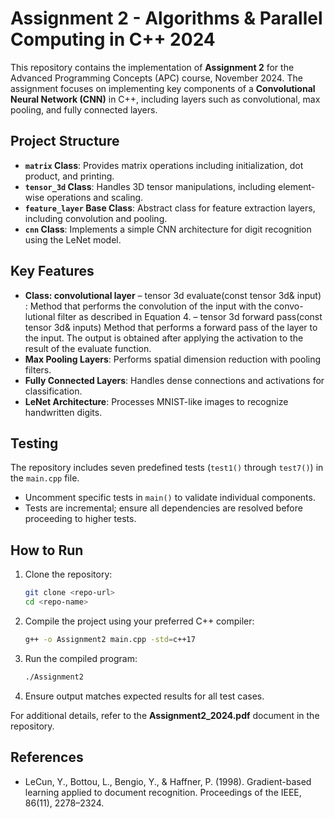 # Assignment 2 - Algorithms & Parallel Computing in C++ 2024  

This repository contains the implementation of **Assignment 2** for the Advanced Programming Concepts (APC) course, November 2024. The assignment focuses on implementing key components of a **Convolutional Neural Network (CNN)** in C++, including layers such as convolutional, max pooling, and fully connected layers.  

## Project Structure  

- **`matrix` Class**: Provides matrix operations including initialization, dot product, and printing.
- **`tensor_3d` Class**: Handles 3D tensor manipulations, including element-wise operations and scaling.  
- **`feature_layer` Base Class**: Abstract class for feature extraction layers, including convolution and pooling.  
- **`cnn` Class**: Implements a simple CNN architecture for digit recognition using the LeNet model.  

## Key Features  

- **Class: convolutional layer**
   – tensor 3d evaluate(const tensor 3d& input) : Method that performs the convolution of the input with the convo- lutional filter as described in Equation 4.
   – tensor 3d forward pass(const tensor 3d& inputs) Method that performs a forward pass of the layer to the input. The output is obtained after applying the activation to the result of the evaluate function.
- **Max Pooling Layers**: Performs spatial dimension reduction with pooling filters.  
- **Fully Connected Layers**: Handles dense connections and activations for classification.  
- **LeNet Architecture**: Processes MNIST-like images to recognize handwritten digits.  

## Testing  

The repository includes seven predefined tests (`test1()` through `test7()`) in the `main.cpp` file.  
- Uncomment specific tests in `main()` to validate individual components.  
- Tests are incremental; ensure all dependencies are resolved before proceeding to higher tests.  

## How to Run  

1. Clone the repository:  
   ```bash  
   git clone <repo-url>  
   cd <repo-name>  
   ```  

2. Compile the project using your preferred C++ compiler:  
   ```bash  
   g++ -o Assignment2 main.cpp -std=c++17  
   ```  

3. Run the compiled program:  
   ```bash  
   ./Assignment2  
   ```  

4. Ensure output matches expected results for all test cases.  

For additional details, refer to the **Assignment2_2024.pdf** document in the repository.  

## References  

- LeCun, Y., Bottou, L., Bengio, Y., & Haffner, P. (1998). Gradient-based learning applied to document recognition. Proceedings of the IEEE, 86(11), 2278–2324.  
